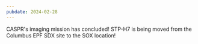 ```yaml
---
pubdate: 2024-02-28
---
```


CASPR's imaging mission has concluded!  STP-H7 is being moved from the Columbus EPF SDX site to the SOX location!
